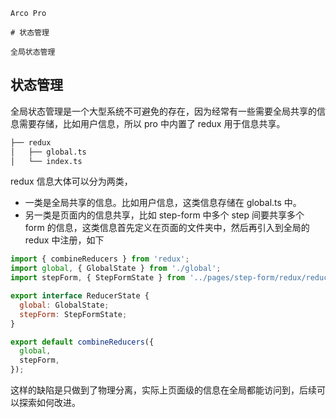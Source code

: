 `````
Arco Pro

# 状态管理

全局状态管理
`````

## 状态管理

全局状态管理是一个大型系统不可避免的存在，因为经常有一些需要全局共享的信息需要存储，比如用户信息，所以 pro 中内置了 redux 用于信息共享。

```bash
├── redux
│   ├── global.ts
│   └── index.ts
```

redux 信息大体可以分为两类，

-  一类是全局共享的信息。比如用户信息，这类信息存储在 global.ts 中。
-  另一类是页面内的信息共享，比如 step-form 中多个 step 间要共享多个 form 的信息，这类信息首先定义在页面的文件夹中，然后再引入到全局的 redux 中注册，如下

```js
import { combineReducers } from 'redux';
import global, { GlobalState } from './global';
import stepForm, { StepFormState } from '../pages/step-form/redux/reducer';

export interface ReducerState {
  global: GlobalState;
  stepForm: StepFormState;
}

export default combineReducers({
  global,
  stepForm,
});
```

这样的缺陷是只做到了物理分离，实际上页面级的信息在全局都能访问到，后续可以探索如何改进。
